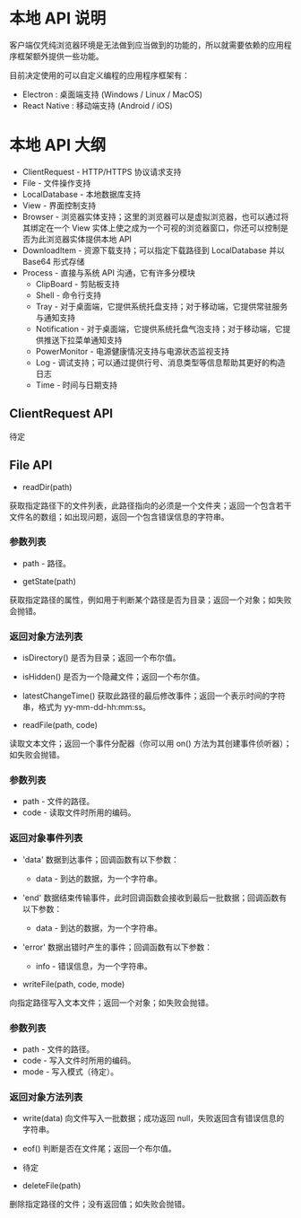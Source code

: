 # 本地 API 说明

客户端仅凭纯浏览器环境是无法做到应当做到的功能的，所以就需要依赖的应用程序框架额外提供一些功能。

目前决定使用的可以自定义编程的应用程序框架有：

- Electron : 桌面端支持 (Windows / Linux / MacOS)
- React Native : 移动端支持 (Android / iOS)

# 本地 API 大纲

- ClientRequest - HTTP/HTTPS 协议请求支持
- File - 文件操作支持
- LocalDatabase - 本地数据库支持
- View - 界面控制支持
- Browser - 浏览器实体支持；这里的浏览器可以是虚拟浏览器，也可以通过将其绑定在一个 View 实体上使之成为一个可视的浏览器窗口，你还可以控制是否为此浏览器实体提供本地 API
- DownloadItem - 资源下载支持；可以指定下载路径到 LocalDatabase 并以 Base64 形式存储
- Process - 直接与系统 API 沟通，它有许多分模块
  - ClipBoard - 剪贴板支持
  - Shell - 命令行支持
  - Tray - 对于桌面端，它提供系统托盘支持；对于移动端，它提供常驻服务与通知支持
  - Notification - 对于桌面端，它提供系统托盘气泡支持；对于移动端，它提供推送下拉菜单通知支持
  - PowerMonitor - 电源健康情况支持与电源状态监视支持
  - Log - 调试支持；可以通过提供行号、消息类型等信息帮助其更好的构造日志
  - Time - 时间与日期支持

## ClientRequest API

待定

## File API

- readDir(path)

获取指定路径下的文件列表，此路径指向的必须是一个文件夹；返回一个包含若干文件名的数组；如出现问题，返回一个包含错误信息的字符串。

### 参数列表

- path - 路径。

- getState(path)

获取指定路径的属性，例如用于判断某个路径是否为目录；返回一个对象；如失败会抛错。

### 返回对象方法列表

- isDirectory() 是否为目录；返回一个布尔值。
- isHidden() 是否为一个隐藏文件；返回一个布尔值。
- latestChangeTime() 获取此路径的最后修改事件；返回一个表示时间的字符串，格式为 yy-mm-dd-hh:mm:ss。

- readFile(path, code)

读取文本文件；返回一个事件分配器（你可以用 on() 方法为其创建事件侦听器）；如失败会抛错。

### 参数列表

- path - 文件的路径。
- code - 读取文件时所用的编码。

### 返回对象事件列表

- 'data'
  数据到达事件；回调函数有以下参数：
  - data - 到达的数据，为一个字符串。
- 'end'
  数据结束传输事件，此时回调函数会接收到最后一批数据；回调函数有以下参数：
  - data - 到达的数据，为一个字符串。
- 'error'
  数据出错时产生的事件；回调函数有以下参数：

  - info - 错误信息，为一个字符串。

- writeFile(path, code, mode)

向指定路径写入文本文件；返回一个对象；如失败会抛错。

### 参数列表

- path - 文件的路径。
- code - 写入文件时所用的编码。
- mode - 写入模式（待定）。

### 返回对象方法列表

- write(data) 向文件写入一批数据；成功返回 null，失败返回含有错误信息的字符串。
- eof() 判断是否在文件尾；返回一个布尔值。
- 待定

- deleteFile(path)

删除指定路径的文件；没有返回值；如失败会抛错。
